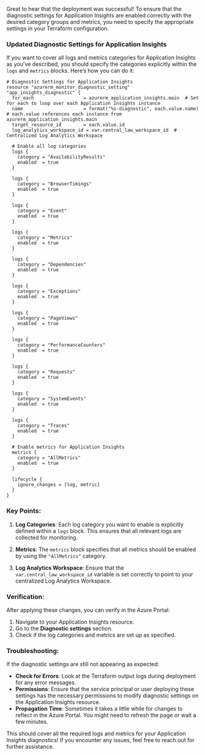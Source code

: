 Great to hear that the deployment was successful! To ensure that the diagnostic settings for Application Insights are enabled correctly with the desired category groups and metrics, you need to specify the appropriate settings in your Terraform configuration.

### Updated Diagnostic Settings for Application Insights

If you want to cover all logs and metrics categories for Application Insights as you've described, you should specify the categories explicitly within the `logs` and `metrics` blocks. Here’s how you can do it:

```hcl
# Diagnostic Settings for Application Insights
resource "azurerm_monitor_diagnostic_setting" "app_insights_diagnostic" {
  for_each                  = azurerm_application_insights.main  # Set for_each to loop over each Application Insights instance
  name                      = format("%s-diagnostic", each.value.name)  # each.value references each instance from azurerm_application_insights.main
  target_resource_id        = each.value.id
  log_analytics_workspace_id = var.central_law_workspace_id  # Centralized Log Analytics Workspace

  # Enable all log categories
  logs {
    category = "AvailabilityResults"
    enabled  = true
  }

  logs {
    category = "BrowserTimings"
    enabled  = true
  }

  logs {
    category = "Event"
    enabled  = true
  }

  logs {
    category = "Metrics"
    enabled  = true
  }

  logs {
    category = "Dependencies"
    enabled  = true
  }

  logs {
    category = "Exceptions"
    enabled  = true
  }

  logs {
    category = "PageViews"
    enabled  = true
  }

  logs {
    category = "PerformanceCounters"
    enabled  = true
  }

  logs {
    category = "Requests"
    enabled  = true
  }

  logs {
    category = "SystemEvents"
    enabled  = true
  }

  logs {
    category = "Traces"
    enabled  = true
  }

  # Enable metrics for Application Insights
  metrics {
    category = "AllMetrics"
    enabled  = true
  }

  lifecycle {
    ignore_changes = [log, metric]
  }
}
```

### Key Points:

1. **Log Categories**: Each log category you want to enable is explicitly defined within a `logs` block. This ensures that all relevant logs are collected for monitoring.

2. **Metrics**: The `metrics` block specifies that all metrics should be enabled by using the `"AllMetrics"` category.

3. **Log Analytics Workspace**: Ensure that the `var.central_law_workspace_id` variable is set correctly to point to your centralized Log Analytics Workspace.

### Verification:

After applying these changes, you can verify in the Azure Portal:

1. Navigate to your Application Insights resource.
2. Go to the **Diagnostic settings** section.
3. Check if the log categories and metrics are set up as specified.

### Troubleshooting:

If the diagnostic settings are still not appearing as expected:

- **Check for Errors**: Look at the Terraform output logs during deployment for any error messages.
- **Permissions**: Ensure that the service principal or user deploying these settings has the necessary permissions to modify diagnostic settings on the Application Insights resource.
- **Propagation Time**: Sometimes it takes a little while for changes to reflect in the Azure Portal. You might need to refresh the page or wait a few minutes.

This should cover all the required logs and metrics for your Application Insights diagnostics! If you encounter any issues, feel free to reach out for further assistance.
